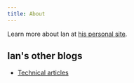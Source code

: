 ```yaml
---
title: About
---
```


Learn more about Ian at [his personal site](http://www.iangreenleaf.com).

## Ian's other blogs ##

* [Technical articles](http://technotes.iangreenleaf.com)
